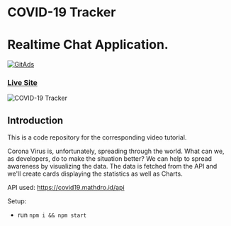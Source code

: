 # COVID-19 Tracker

# Realtime Chat Application.

<a href="https://tracking.gitads.io/?repo=project_corona_tracker">
 <img src="https://images.gitads.io/project_corona_tracker" alt="GitAds"/> 
</a>

### [Live Site](https://corona-track-godwill.netlify.app)

![COVID-19 Tracker](https://i.ibb.co/X87BqVY/Screenshot-2020-04-13-at-10-14-58.png)

## Introduction
This is a code repository for the corresponding video tutorial. 

Corona Virus is, unfortunately, spreading through the world. What can we, as developers, do to make the situation better? We can help to spread awareness by visualizing the data. The data is fetched from the API and we'll create cards displaying the statistics as well as Charts.

API used: https://covid19.mathdro.id/api

Setup:
- run ```npm i && npm start```
